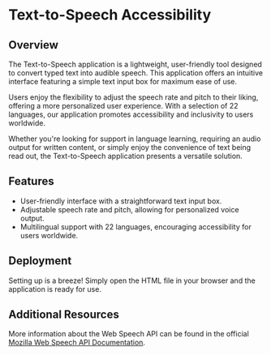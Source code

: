 # Text-to-Speech Accessibility 

## Overview
The Text-to-Speech application is a lightweight, user-friendly tool designed to convert typed text into audible speech. This application offers an intuitive interface featuring a simple text input box for maximum ease of use.

Users enjoy the flexibility to adjust the speech rate and pitch to their liking, offering a more personalized user experience. With a selection of 22 languages, our application promotes accessibility and inclusivity to users worldwide.

Whether you're looking for support in language learning, requiring an audio output for written content, or simply enjoy the convenience of text being read out, the Text-to-Speech application presents a versatile solution.

## Features 
- User-friendly interface with a straightforward text input box.
- Adjustable speech rate and pitch, allowing for personalized voice output.
- Multilingual support with 22 languages, encouraging accessibility for users worldwide.


## Deployment 
Setting up is a breeze! Simply open the HTML file in your browser and the application is ready for use.

## Additional Resources 
More information about the Web Speech API can be found in the official [Mozilla Web Speech API Documentation](https://developer.mozilla.org/en-US/docs/Web/API/Web_Speech_API).
